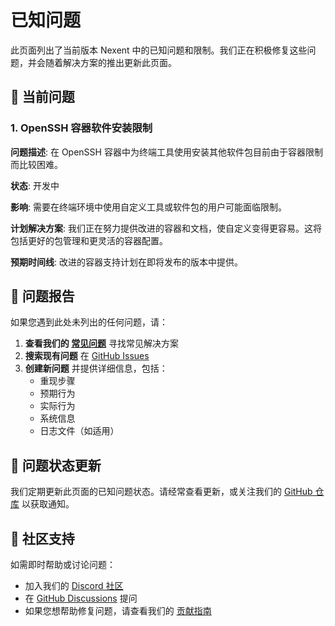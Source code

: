 # 已知问题

此页面列出了当前版本 Nexent 中的已知问题和限制。我们正在积极修复这些问题，并会随着解决方案的推出更新此页面。

## 🐛 当前问题

### 1. OpenSSH 容器软件安装限制

**问题描述**: 在 OpenSSH 容器中为终端工具使用安装其他软件包目前由于容器限制而比较困难。

**状态**: 开发中

**影响**: 需要在终端环境中使用自定义工具或软件包的用户可能面临限制。

**计划解决方案**: 我们正在努力提供改进的容器和文档，使自定义变得更容易。这将包括更好的包管理和更灵活的容器配置。

**预期时间线**: 改进的容器支持计划在即将发布的版本中提供。

## 📝 问题报告

如果您遇到此处未列出的任何问题，请：

1. **查看我们的 [常见问题](./faq.md)** 寻找常见解决方案
2. **搜索现有问题** 在 [GitHub Issues](https://github.com/ModelEngine-Group/nexent/issues)
3. **创建新问题** 并提供详细信息，包括：
   - 重现步骤
   - 预期行为
   - 实际行为
   - 系统信息
   - 日志文件（如适用）

## 🔄 问题状态更新

我们定期更新此页面的已知问题状态。请经常查看更新，或关注我们的 [GitHub 仓库](https://github.com/ModelEngine-Group/nexent) 以获取通知。

## 💬 社区支持

如需即时帮助或讨论问题：
- 加入我们的 [Discord 社区](https://discord.gg/tb5H3S3wyv)
- 在 [GitHub Discussions](https://github.com/ModelEngine-Group/nexent/discussions) 提问
- 如果您想帮助修复问题，请查看我们的 [贡献指南](./contributing.md)